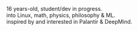 16 years-old, student/dev in progress. <br>
into Linux, math, physics, philosophy & ML. <br>
inspired by and interested in Palantir & DeepMind.
